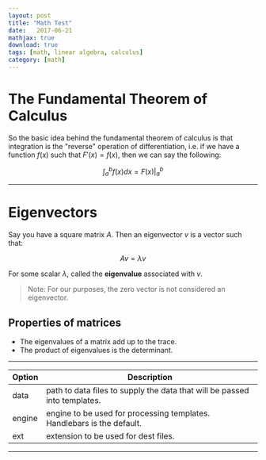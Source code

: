 ```yaml
---
layout: post
title: "Math Test"
date:   2017-06-21
mathjax: true
download: true
tags: [math, linear algebra, calculus]
category: [math]
---
```


# The Fundamental Theorem of Calculus
So the basic idea behind the fundamental theorem of calculus is that integration is the "reverse" operation of differentiation, i.e. if we have a function $f(x)$ such that $F'(x) = f(x)$, then we can say the following:

$$\int_{a}^{b}f(x)dx = F(x) \vert_{a}^{b}$$

___
# Eigenvectors
Say you have a square matrix $A$. Then an eigenvector $v$ is a vector such that:

$$Av = \lambda v$$

For some scalar $\lambda$, called the **eigenvalue** associated with $v$.

> Note: For our purposes, the zero vector is not considered an eigenvector.

## Properties of matrices
- The eigenvalues of a matrix add up to the trace.
- The product of eigenvalues is the determinant.

----

| Option | Description |
| ------ | ----------- |
| data   | path to data files to supply the data that will be passed into templates. |
| engine | engine to be used for processing templates. Handlebars is the default. |
| ext    | extension to be used for dest files. |

---